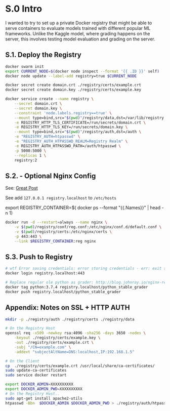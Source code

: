 # S.0 Intro

I wanted to try to set up a private Docker registry that might be able to serve containers to evaluate models trained with different popular ML frameworks. Unlike the Kaggle model, where grading happens on the server, this involves testing model evaluation and grading on the server.

## S.1. Deploy the Registry

```bash
docker swarm init
export CURRENT_NODE=$(docker node inspect --format '{{ .ID }}' self)
docker node update --label-add registry=true $CURRENT_NODE

docker secret create domain.crt ./registry/certs/example.crt
docker secret create domain.key ./registry/certs/example.key

docker service create --name registry \
    --secret domain.crt \
    --secret domain.key \
    --constraint 'node.labels.registry==true' \
    --mount type=bind,src="$(pwd)"/registry/data,dst=/var/lib/registry \
    -e REGISTRY_HTTP_TLS_CERTIFICATE=/run/secrets/domain.crt \
    -e REGISTRY_HTTP_TLS_KEY=/run/secrets/domain.key \
    --mount type=bind,src="$(pwd)"/registry/auth,dst=/auth \
    -e "REGISTRY_AUTH=htpasswd" \
    -e "REGISTRY_AUTH_HTPASSWD_REALM=Registry Realm" \
    -e REGISTRY_AUTH_HTPASSWD_PATH=/auth/htpasswd \
    -p 5000:5000 \
    --replicas 1 \
    registry:2
```

## S.2. - Optional Nginx Config

See: [Great Post](http://blog.johnray.io/nginx-reverse-proxy-for-your-docker-registry)

See add `127.0.0.1 registry.localhost` to `/etc/hosts`

export REGISTRY_CONTAINER=$( docker ps --format "{{.Names}}" | head -n 1)

```bash
docker run -d --restart=always --name nginx \
    -v $(pwd)/registry/conf/reg.conf:/etc/nginx/conf.d/default.conf \
    -v $(pwd)/registry/certs:/etc/nginx/certs \
    -p 443:443 \
    --link $REGISTRY_CONTAINER:reg nginx
```

## S.3. Push to Registry

```bash
# wtf Error saving credentials: error storing credentials - err: exit status 1, out: `error storing credentials - err: exit status 1, out: `The user name or passphrase you entered is not correct.``
docker login registry.localhost:443

# Replace regular ole python as grader: http://blog.johnray.io/nginx-reverse-proxy-for-your-docker-registry
docker tag python:3.7.4 registry.localhost/python_stable_grader
docker push registry.localhost/python_stable_grader
```

## Appendix: Notes on SSL + HTTP AUTH

```bash
mkdir -p ./registry/auth ./registry/certs ./registry/data

# On the Registry Host
openssl req -x509 -newkey rsa:4096 -sha256 -days 3650 -nodes \
    -keyout ./registry/certs/example.key \
    -out ./registry/certs/example.crt \
    -subj "/CN=example.com" \
    -addext "subjectAltName=DNS:localhost,IP:192.168.1.5"
```

```bash
# On the Client
cp  ./registry/certs/example.crt /usr/local/share/ca-certificates/
sudo update-ca-certificates
sudo service docker restart
```

```bash
export DOCKER_ADMIN=XXXXXXXXXX
export DOCKER_ADMIN_PWD=XXXXXXXXXX
# On the Registry Host..
sudo apt-get install apache2-utils
htpasswd -Bbn  $DOCKER_ADMIN $DOCKER_ADMIN_PWD > ./registry/auth/htpasswd
```